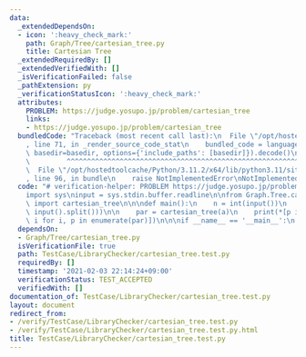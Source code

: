 ```yaml
---
data:
  _extendedDependsOn:
  - icon: ':heavy_check_mark:'
    path: Graph/Tree/cartesian_tree.py
    title: Cartesian Tree
  _extendedRequiredBy: []
  _extendedVerifiedWith: []
  _isVerificationFailed: false
  _pathExtension: py
  _verificationStatusIcon: ':heavy_check_mark:'
  attributes:
    PROBLEM: https://judge.yosupo.jp/problem/cartesian_tree
    links:
    - https://judge.yosupo.jp/problem/cartesian_tree
  bundledCode: "Traceback (most recent call last):\n  File \"/opt/hostedtoolcache/Python/3.11.2/x64/lib/python3.11/site-packages/onlinejudge_verify/documentation/build.py\"\
    , line 71, in _render_source_code_stat\n    bundled_code = language.bundle(stat.path,\
    \ basedir=basedir, options={'include_paths': [basedir]}).decode()\n          \
    \         ^^^^^^^^^^^^^^^^^^^^^^^^^^^^^^^^^^^^^^^^^^^^^^^^^^^^^^^^^^^^^^^^^^^^^^^^^^^^^^^^^\n\
    \  File \"/opt/hostedtoolcache/Python/3.11.2/x64/lib/python3.11/site-packages/onlinejudge_verify/languages/python.py\"\
    , line 96, in bundle\n    raise NotImplementedError\nNotImplementedError\n"
  code: "# verification-helper: PROBLEM https://judge.yosupo.jp/problem/cartesian_tree\n\
    import sys\ninput = sys.stdin.buffer.readline\n\nfrom Graph.Tree.cartesian_tree\
    \ import cartesian_tree\n\n\ndef main():\n    n = int(input())\n    a = list(map(int,\
    \ input().split()))\n\n    par = cartesian_tree(a)\n    print(*[p if p != -1 else\
    \ i for i, p in enumerate(par)])\n\n\nif __name__ == '__main__':\n    main()\n"
  dependsOn:
  - Graph/Tree/cartesian_tree.py
  isVerificationFile: true
  path: TestCase/LibraryChecker/cartesian_tree.test.py
  requiredBy: []
  timestamp: '2021-02-03 22:14:24+09:00'
  verificationStatus: TEST_ACCEPTED
  verifiedWith: []
documentation_of: TestCase/LibraryChecker/cartesian_tree.test.py
layout: document
redirect_from:
- /verify/TestCase/LibraryChecker/cartesian_tree.test.py
- /verify/TestCase/LibraryChecker/cartesian_tree.test.py.html
title: TestCase/LibraryChecker/cartesian_tree.test.py
---
```

